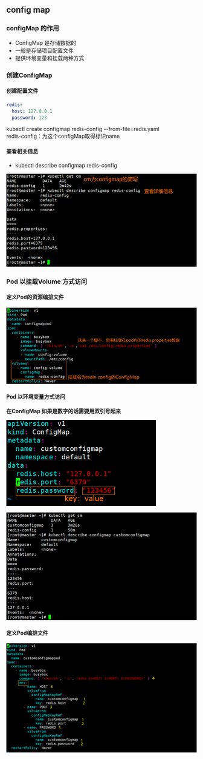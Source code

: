 ## config map 

### configMap 的作用
- ConfigMap 是存储数据的
- 一般是存储项目配置文件
- 提供环境变量和挂载两种方式


### 创建ConfigMap

#### 创建配置文件

```yaml
redis:
  host: 127.0.0.1
  password: 123
```

kubectl create configmap redis-config --from-file=redis.yaml 
</br>
redis-config：为这个configMap取得标识name


#### 查看相关信息

- kubectl describe configmap redis-config

![img_3.png](img_3.png)

### Pod 以挂载Volume 方式访问
#### 定义Pod的资源编排文件
![img_4.png](img_4.png)

#### Pod 以环境变量方式访问

**在ConfigMap 如果是数字的话需要用双引号起来**

![img_5.png](img_5.png)

![img_6.png](img_6.png)

#### 定义Pod编排文件
![img_7.png](img_7.png)
